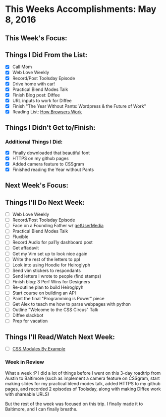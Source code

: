 # This Weeks Accomplishments: May 8, 2016

## This Week's Focus:

## Things I Did From the List:

- [x] Call Mom
- [x] Web Love Weekly
- [x] Record/Post Toolsday Episode
- [x] Drive home with car!
- [x] Practical Blend Modes Talk
- [x] Finish Blog post: Diffee
- [x] URL inputs to work for Diffee
- [x] Finish "The Year Without Pants: Wordpress & the Future of Work"
- [x] Reading List: [How Browsers Work](http://www.html5rocks.com/en/tutorials/internals/howbrowserswork/)

## Things I Didn't Get to/Finish:

### Additional Things I Did:

- [x] Finally downloaded that beautiful font
- [x] HTTPS on my github pages
- [x] Added camera feature to CSSgram
- [x] Finished reading the Year without Pants

## Next Week's Focus:

## Things I'll Do Next Week:

- [ ] Web Love Weekly
- [ ] Record/Post Toolsday Episode
- [ ] Face on a Founding Father w/ [getUserMedia](http://blog.teamtreehouse.com/accessing-the-device-camera-with-getusermedia)
- [ ] Practical Blend Modes Talk
- [ ] Fluxible
- [ ] Record Audio for pa11y dashboard post
- [ ] Get affadavit
- [ ] Get my Vim set up to look nice again
- [ ] Write the rest of the letters to ppl
- [ ] Look into using Hoodie for Heiroglyph
- [ ] Send vim stickers to respondants
- [ ] Send letters I wrote to people (find stamps)
- [ ] Finish blog: 3 Perf Wins for Designers
- [ ] Re-outline plan to build Heiroglpyh
- [ ] Start course on building an API
- [ ] Paint the final "Programming is Power" piece
- [ ] Get Alex to teach me how to parse webpages with python
- [ ] Outline "Welcome to the CSS Circus" Talk
- [ ] Diffee slackbot
- [ ] Prep for vacation

## Things I'll Read/Watch Next Week:

- [ ] [CSS Modules By Example](http://andrewhfarmer.com/css-modules-by-example/)

### Week in Review

What a week :P I did a lot of things before I went on this 3-day roadtrip from Austin to Baltimore (such as implement a camera feature on CSSgram, start making slides for my practical blend modes talk, added HTTPS to my github pages, and recorded 2 episodes of Toolsday, along with making Diffee work with shareable URLS)

But the rest of the week was focused on this trip. I finally made it to Baltimore, and I can finally breathe.
